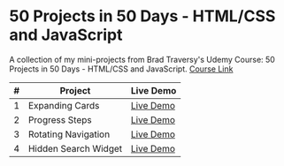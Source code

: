 # 50 Projects in 50 Days - HTML/CSS and JavaScript

A collection of my mini-projects from Brad Traversy's Udemy Course: 50 Projects in 50 Days - HTML/CSS and JavaScript. [Course Link](https://www.udemy.com/course/50-projects-50-days)

| #   | Project              | Live Demo                                                                                      |
| --- | -------------------- | ---------------------------------------------------------------------------------------------- |
| 1   | Expanding Cards      | [Live Demo](https://kryonics.me/50-projects-50-days-html-css-javascript/expanding-cards/)      |
| 2   | Progress Steps       | [Live Demo](https://kryonics.me/50-projects-50-days-html-css-javascript/progress-steps/)       |
| 3   | Rotating Navigation  | [Live Demo](https://kryonics.me/50-projects-50-days-html-css-javascript/rotating-navigation/)  |
| 4   | Hidden Search Widget | [Live Demo](https://kryonics.me/50-projects-50-days-html-css-javascript/hidden-search-widget/) |
